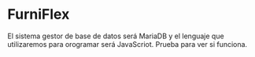 # FurniFlex
El sistema gestor de base de datos será MariaDB y el lenguaje que utilizaremos para orogramar será JavaScriot.
Prueba para ver si funciona.